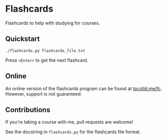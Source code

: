 # Flashcards

Flashcards to help with studying for courses.

## Quickstart

```
./flashcards.py flashcards_file.txt
```

Press `<Enter>` to get the next flashcard.

## Online

An online version of the flashcards program can be found at [tpcstld.me/fc](http://tpcstld.me/fc).
However, support is not guaranteed.

## Contributions

If you're taking a course with me, pull requests are welcome!

See the docstring in `flashcards.py` for the flashcards file format.
